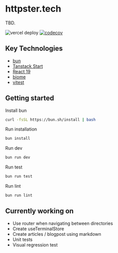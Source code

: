 # httpster.tech

TBD.

![vercel deploy](https://deploy-badge.vercel.app/?url=https://httpster.tech&name=vercel)
[![codecov](https://codecov.io/github/viktorlarsson/httpster.tech/graph/badge.svg?token=YPMHYLOIKS)](https://codecov.io/github/viktorlarsson/httpster.tech)

## Key Technologies

- [bun](https://bun.sh/)
- [Tanstack Start](https://tanstack.com/start/latest)
- [React 19](https://react.dev/)
- [biome](https://biomejs.dev/)
- [vitest](https://vitest.dev/)

## Getting started

Install bun 

```bash
curl -fsSL https://bun.sh/install | bash
```

Run installation
```bash
bun install
```

Run dev
```bash
bun run dev
```

Run test
```bash
bun run test
```

Run lint
```bash
bun run lint
```

## Currently working on
- Use router when navigating between directories
- Create useTerminalStore
- Create articles / blogpost using markdown
- Unit tests
- Visual regression test
